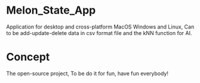 # Melon_State_App
Application for desktop and cross-platform MacOS Windows and Linux, Can to be add-update-delete data in csv format file and the kNN function for AI.

# Concept
The open-source project, To be do it for fun, have fun everybody!
